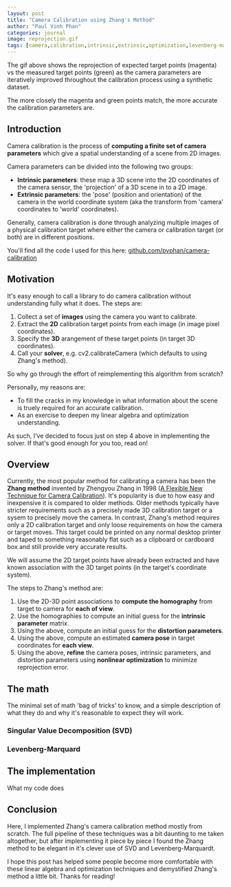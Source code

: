 ```yaml
---
layout: post
title: "Camera Calibration using Zhang's Method"
author: "Paul Vinh Phan"
categories: journal
image: reprojection.gif
tags: [camera,calibration,intrinsic,extrinsic,optimization,levenberg-marquardt]
---
```


The gif above shows the reprojection of expected target points (magenta) vs the measured target points (green) as the camera parameters are iteratively improved throughout the calibration process using a synthetic dataset.

The more closely the magenta and green points match, the more accurate the calibration parameters are.


## Introduction

Camera calibration is the process of **computing a finite set of camera parameters** which give a spatial understanding of a scene from 2D images.


Camera parameters can be divided into the following two groups:

- **Intrinsic parameters**: these map a 3D scene into the 2D coordinates of the camera sensor, the 'projection' of a 3D scene in to a 2D image.
- **Extrinsic parameters**: the 'pose' (position and orientation) of the camera in the world coordinate system (aka the transform from 'camera' coordinates to 'world' coordinates).

Generally, camera calibration is done through analyzing multiple images of a physical calibration target where either the camera or calibration target (or both) are in different positions.

You'll find all the code I used for this here: [github.com/pvphan/camera-calibration](https://github.com/pvphan/camera-calibration)


## Motivation

It's easy enough to call a library to do camera calibration without understanding fully what it does.
The steps are:
1. Collect a set of **images** using the camera you want to calibrate.
2. Extract the **2D** calibration target points from each image (in image pixel coordinates).
3. Specify the **3D** arangement of these target points (in target 3D coordinates).
4. Call your **solver**, e.g. cv2.calibrateCamera (which defaults to using Zhang's method).

So why go through the effort of reimplementing this algorithm from scratch?

Personally, my reasons are:
- To fill the cracks in my knowledge in what information about the scene is truely required for an accurate calibration.
- As an exercise to deepen my linear algebra and optimization understanding.

As such, I've decided to focus just on step 4 above in implementing the solver.
If that's good enough for you too, read on!


## Overview

Currently, the most popular method for calibrating a camera has been the **Zhang method** invented by Zhengyou Zhang in 1998 ([A Flexible New Technique for Camera Calibration]()).
It's popularity is due to how easy and inexpensive it is compared to older methods.
Older methods typically have stricter requirements such as a precisely made 3D calibration target or a sysem to precisely move the camera.
In contrast, Zhang's method requires only a 2D calibration target and only loose requirements on how the camera or target moves.
This target could be printed on any normal desktop printer and taped to something reasonably flat such as a clipboard or cardboard box and still provide very accurate results.

We will assume the 2D target points have already been extracted and have known association with the 3D target points (in the target's coordinate system).

The steps to Zhang's method are:
1. Use the 2D-3D point associations to **compute the homography** from target to camera for **each of view**.
2. Use the homographies to compute an initial guess for the **intrinsic parameter** matrix.
3. Using the above, compute an initial guess for the **distortion parameters**.
4. Using the above, compute an estimated **camera pose** in target coordinates for **each view**.
5. Using the above, **refine** the camera poses, intrinsic parameters, and distortion parameters using **nonlinear optimization** to minimize reprojection error.


## The math
The minimal set of math 'bag of tricks' to know, and a simple description of what they do and why it's reasonable to expect they will work.


### Singular Value Decomposition (SVD)


### Levenberg-Marquard


## The implementation
What my code does


## Conclusion

Here, I implemented Zhang's camera calibration method mostly from scratch.
The full pipeline of these techniques was a bit daunting to me taken altogether, but after implementing it piece by piece I found the Zhang method to be elegant in it's clever use of SVD and Levenberg-Marquardt.

I hope this post has helped some people become more comfortable with these linear algebra and optimization techniques and demystified Zhang's method a little bit.
Thanks for reading!
